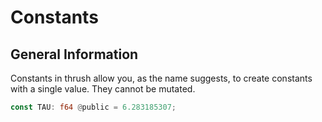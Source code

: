 # Constants

## General Information

Constants in thrush allow you, as the name suggests, to create constants with a single value. They cannot be mutated.

```rust
const TAU: f64 @public = 6.283185307;
```